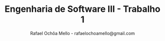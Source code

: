 <h1 align="center">Engenharia de Software III - Trabalho 1 </h1>
<p align="center"> Rafael Ochôa Mello - rafaelochoamello@gmail.com </p>
